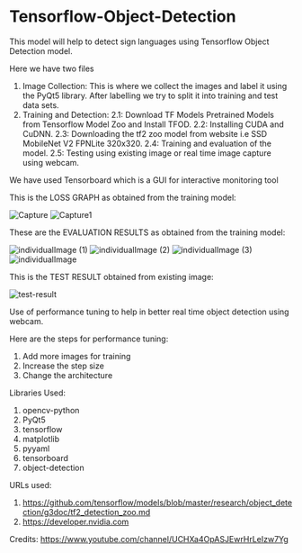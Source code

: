 # Tensorflow-Object-Detection

This model will help to detect sign languages using Tensorflow Object Detection model.

Here we have two files
1. Image Collection: This is where we collect the images and label it using the PyQt5 library. After labelling we try to split it into training and test data sets.
2. Training and Detection: 
    2.1: Download TF Models Pretrained Models from Tensorflow Model Zoo and Install TFOD.
    2.2: Installing CUDA and CuDNN.
    2.3: Downloading the tf2 zoo model from website i.e SSD MobileNet V2 FPNLite 320x320.
    2.4: Training and evaluation of the model.
    2.5: Testing using existing image or real time image capture using webcam.

We have used Tensorboard which is a GUI for interactive monitoring tool

This is the LOSS GRAPH as obtained from the training model:

![Capture](https://user-images.githubusercontent.com/17869716/134928176-6ac653bc-73b0-4be2-8502-10c50900230b.PNG)
![Capture1](https://user-images.githubusercontent.com/17869716/134928179-d5414ad9-0bf8-4f00-8b5c-67cdc5308b31.PNG)

These are the EVALUATION RESULTS as obtained from the training model:

![individualImage (1)](https://user-images.githubusercontent.com/17869716/134931103-c26601af-d088-4ded-b0be-9dfcfe3e9781.png)
![individualImage (2)](https://user-images.githubusercontent.com/17869716/134931123-3a7067ac-9bb3-4c99-be7d-a32a01c8921e.png)
![individualImage (3)](https://user-images.githubusercontent.com/17869716/134931128-2527cefc-f109-46f8-80de-a3747fe5f6ad.png)
![individualImage](https://user-images.githubusercontent.com/17869716/134931132-45e7007b-ec72-465d-ae90-3dffc1fea75f.png)

This is the TEST RESULT obtained from existing image:

![test-result](https://user-images.githubusercontent.com/17869716/134928242-e89510cc-f47b-4494-97f0-e2e47f3f8ffa.PNG)

Use of performance tuning to help in better real time object detection using webcam.

Here are the steps for performance tuning:

1. Add more images for training
2. Increase the step size
3. Change the architecture


Libraries Used:
1. opencv-python
2. PyQt5
3. tensorflow
4. matplotlib
5. pyyaml
6. tensorboard                   
7. object-detection


URLs used:
1. https://github.com/tensorflow/models/blob/master/research/object_detection/g3doc/tf2_detection_zoo.md
2. https://developer.nvidia.com

Credits: https://www.youtube.com/channel/UCHXa4OpASJEwrHrLeIzw7Yg
